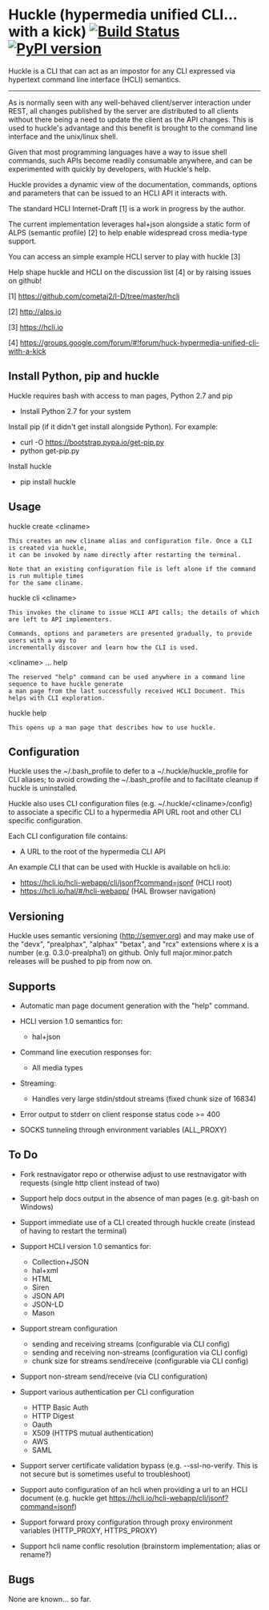 Huckle (hypermedia unified CLI... with a kick) [![Build Status](https://travis-ci.org/cometaj2/huckle.svg?branch=master)](https://travis-ci.org/cometaj2/huckle) [![PyPI version](https://badge.fury.io/py/huckle.svg)](https://badge.fury.io/py/huckle)
============================================

Huckle is a CLI that can act as an impostor for any CLI expressed via hypertext
command line interface (HCLI) semantics.

----

As is normally seen with any well-behaved client/server interaction under REST,
all changes published by the server are distributed to all clients without there
being a need to update the client as the API changes. This is used to huckle's
advantage and this benefit is brought to the command line interface and the
unix/linux shell.

Given that most programming languages have a way to issue shell commands, such
APIs become readily consumable anywhere, and can be experimented with quickly
by developers, with Huckle's help.

Huckle provides a dynamic view of the documentation, commands, options and
parameters that can be issued to an HCLI API it interacts with.

The standard HCLI Internet-Draft [1] is a work in progress by the author.

The current implementation leverages hal+json alongside a static form of ALPS
(semantic profile) [2] to help enable widespread cross media-type support.

You can access an simple example HCLI server to play with huckle [3]

Help shape huckle and HCLI on the discussion list [4] or by raising issues on github!

[1] https://github.com/cometaj2/I-D/tree/master/hcli

[2] http://alps.io

[3] https://hcli.io

[4] https://groups.google.com/forum/#!forum/huck-hypermedia-unified-cli-with-a-kick

Install Python, pip and huckle
-------------------

Huckle requires bash with access to man pages, Python 2.7 and pip

  - Install Python 2.7 for your system

Install pip (if it didn't get install alongside Python). For example:

  - curl -O https://bootstrap.pypa.io/get-pip.py
  - python get-pip.py

Install huckle

  - pip install huckle

Usage
-----

huckle create \<cliname>

    This creates an new cliname alias and configuration file. Once a CLI is created via huckle,
    it can be invoked by name directly after restarting the terminal.
   
    Note that an existing configuration file is left alone if the command is run multiple times 
    for the same cliname.

huckle cli \<cliname>

    This invokes the cliname to issue HCLI API calls; the details of which are left to API implementers.
    
    Commands, options and parameters are presented gradually, to provide users with a way to
    incrementally discover and learn how the CLI is used.

\<cliname> ... help

    The reserved "help" command can be used anywhere in a command line sequence to have huckle generate
    a man page from the last successfully received HCLI Document. This helps with CLI exploration.

huckle help

    This opens up a man page that describes how to use huckle.

Configuration
-------------

Huckle uses the ~/.bash_profile to defer to a ~/.huckle/huckle_profile for CLI aliases; to avoid
crowding the ~/.bash_profile and to facilitate cleanup if huckle is uninstalled.

Huckle also uses CLI configuration files (e.g. ~/.huckle/\<cliname>/config) to associate a specific
CLI to a hypermedia API URL root and other CLI specific configuration.

Each CLI configuration file contains:
- A URL to the root of the hypermedia CLI API

An example CLI that can be used with Huckle is available on hcli.io:
- https://hcli.io/hcli-webapp/cli/jsonf?command=jsonf (HCLI root)  
- https://hcli.io/hal/#/hcli-webapp/ (HAL Browser navigation)  

Versioning
----------

Huckle uses semantic versioning (http://semver.org) and may make use of the "devx", "prealphax", "alphax"
"betax", and "rcx" extensions where x is a number (e.g. 0.3.0-prealpha1) on github. Only full
major.minor.patch releases will be pushed to pip from now on.

Supports
--------

- Automatic man page document generation with the "help" command.
- HCLI version 1.0 semantics for:

    - hal+json

- Command line execution responses for:

    - All media types

- Streaming:
 
    - Handles very large stdin/stdout streams (fixed chunk size of 16834)

- Error output to stderr on client response status code >= 400

- SOCKS tunneling through environment variables (ALL_PROXY)

To Do
-----
- Fork restnavigator repo or otherwise adjust to use restnavigator with requests (single http client instead of two)

- Support help docs output in the absence of man pages (e.g. git-bash on Windows)

- Support immediate use of a CLI created through huckle create <cliname> (instead of having to restart the terminal)

- Support HCLI version 1.0 semantics for: 

    - Collection+JSON
    - hal+xml
    - HTML
    - Siren
    - JSON API
    - JSON-LD
    - Mason

- Support stream configuration

    - sending and receiving streams (configurable via CLI config)
    - sending and receiving non-streams (configuration via CLI config)
    - chunk size for streams send/receive (configurable via CLI config)

- Support non-stream send/receive (via CLI configuration)

- Support various authentication per CLI configuration  

    - HTTP Basic Auth  
    - HTTP Digest  
    - Oauth  
    - X509 (HTTPS mutual authentication)  
    - AWS
    - SAML 

- Support server certificate validation bypass (e.g. --ssl-no-verify. This is not secure but is sometimes useful to troubleshoot)  

- Support auto configuration of an hcli when providing a url to an HCLI document (e.g. huckle get https://hcli.io/hcli-webapp/cli/jsonf?command=jsonf)  

- Support forward proxy configuration through proxy environment variables (HTTP_PROXY, HTTPS_PROXY)

- Support hcli name conflic resolution (brainstorm implementation; alias or rename?)

Bugs
----

None are known... so far.
